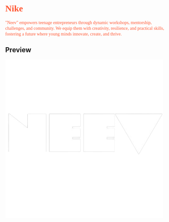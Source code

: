 

# <span style="font-family: 'Indie Flower', cursive; color: #ff5733;">Nike</span>

<span style="font-family: 'Indie Flower', cursive; color: #ff5733;">"Neev" empowers teenage entrepreneurs through dynamic workshops, mentorship, challenges, and community. We equip them with creativity, resilience, and practical skills, fostering a future where young minds innovate, create, and thrive.</span>

## Preview

![Nick Store Preview](Neev.png)
